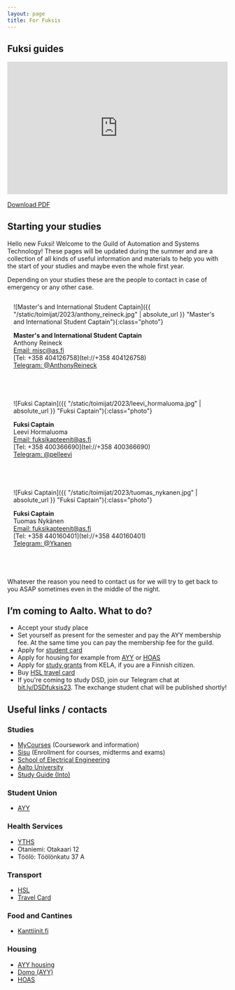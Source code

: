 ```yaml
---
layout: page
title: For Fuksis
---
```


## Fuksi guides

<div id="phopas_wrapper">
    <iframe id="phopas_frame" src="https://drive.google.com/file/d/1pgZRF3xgids06hv_BGdpZhYR0FbFg-Zt/preview"></iframe>
</div>

[Download PDF](https://drive.google.com/file/d/1pgZRF3xgids06hv_BGdpZhYR0FbFg-Zt/view?usp=sharing)

<style>
    #phopas_wrapper {
        position: relative;
        overflow: hidden;
        padding-top: 60%;
    }

    #phopas_frame {
        position: absolute;
        top: 0;
        left: 0;
        width: 100%;
        height: 100%;
        border: 0;
    }

    .photo {
        width: 200px;
        height: 200px;
        border-radius: 50%;
    }

    .person {
        display: inline-block;
        flex-grow: 1;
        flex-shrink: 1;
        margin: 0 0 3em 0;
        padding: 0 1em 0 1em;
    }

</style>


## Starting your studies

Hello new Fuksi! Welcome to the Guild of Automation and Systems Technology! These pages will be updated during the summer and are a collection of all kinds of useful information and materials to help you with the start of your studies and maybe even the whole first year.

Depending on your studies these are the people to contact in case of emergency or any other case.

<div class="contact-container">

<div class="person" markdown="1">

![Master's and International Student Captain]({{ "/static/toimijat/2023/anthony_reineck.jpg" | absolute_url }} "Master's and International Student Captain"){:class="photo"}

**Master's and International Student Captain**<br>
Anthony Reineck<br>
[Email: misc@as.fi](mailto:misc@REMOVEas.fi)<br>
[Tel: +358 404126758](tel://+358 404126758)<br>
[Telegram: @AnthonyReineck](https://telegram.me/AnthonyReineck)

</div>

<div class="person" markdown="1">

![Fuksi Captain]({{ "/static/toimijat/2023/leevi_hormaluoma.jpg" | absolute_url }} "Fuksi Captain"){:class="photo"}

**Fuksi Captain**<br>
Leevi Hormaluoma<br>
[Email: fuksikapteenit@as.fi](mailto:fuksikapteenit@POISTAas.fi)<br>
[Tel: +358 400366690](tel://+358 400366690)<br>
[Telegram: @pelleevi](https://telegram.me/pelleevi)

</div>

<div class="person" markdown="1">

![Fuksi Captain]({{ "/static/toimijat/2023/tuomas_nykanen.jpg" | absolute_url }} "Fuksi Captain"){:class="photo"}

**Fuksi Captain**<br>
Tuomas Nykänen<br>
[Email: fuksikapteenit@as.fi](mailto:fuksikapteenit@POISTAas.fi)<br>
[Tel: +358 440160401](tel://+358 440160401)<br>
[Telegram: @Ykanen](https://telegram.me/Ykanen)


</div>

</div>

Whatever the reason you need to contact us for we will try to get back to you ASAP sometimes even in the middle of the night.

## I’m coming to Aalto. What to do?

* Accept your study place
* Set yourself as present for the semester and pay the AYY membership fee. At the same time you can pay the membership fee for the guild.
* Apply for [student card](https://www.frank.fi/en/studentcard/)
* Apply for housing for example from [AYY](https://domo.ayy.fi/en) or [HOAS](https://www.hoas.fi/en)
* Apply for [study grants](https://www.kela.fi/web/en/financial-aid-for-students-study-grant) from KELA, if you are a Finnish citizen.
* Buy [HSL travel card](https://www.hsl.fi/en/information/hsl-card)
* If you're coming to study DSD, join our Telegram chat at [bit.ly/DSDfuksis23](http://bit.ly/DSDfuksis23). The exchange student chat will be published shortly!


## Useful links / contacts

### Studies

* [MyCourses](https://mycourses.aalto.fi/) (Coursework and information)
* [Sisu](https://sisu.aalto.fi) (Enrollment for courses, midterms and exams)
* [School of Electrical Engineering](https://www.aalto.fi/en/school-of-electrical-engineering)
* [Aalto University](https://www.aalto.fi)
* [Study Guide (Into)](https://into.aalto.fi/display/en/Homepage)

### Student Union

* [AYY](https://www.ayy.fi/en)

### Health Services

* [YTHS](https://www.yths.fi/en)
* Otaniemi: Otakaari 12
* Töölö: Töölönkatu 37 A

### Transport

* [HSL](https://www.hsl.fi/en)
* [Travel Card](https://www.hsl.fi/en/information/hsl-card)

### Food and Cantines

* [Kanttiinit.fi](https://kanttiinit.fi)

### Housing

* [AYY housing](https://www.ayy.fi/en/housing)
* [Domo (AYY)](https://domo.ayy.fi/en)
* [HOAS](https://www.hoas.fi/en)

